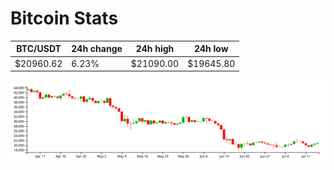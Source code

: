# Bitcoin Stats

BTC/USDT|24h change|24h high|24h low|
|---|---|---|---|
|$20960.62|6.23%|$21090.00|$19645.80|

<img src="./chart.svg">
